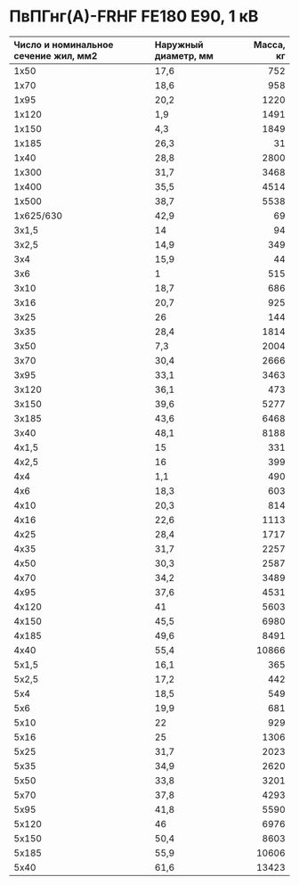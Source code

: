 #  ПвПГнг(А)-FRHF FE180 E90, 1 кВ

|  Число и номинальное сечение жил, мм2   | Наружный диаметр, мм   |   Масса, кг |
|:----------------------------------------|:-----------------------|------------:|
| 1х50                                    | 17,6                   |         752 |
| 1х70                                    | 18,6                   |         958 |
| 1х95                                    | 20,2                   |        1220 |
| 1х120                                   | 1,9                    |        1491 |
| 1х150                                   | 4,3                    |        1849 |
| 1х185                                   | 26,3                   |          31 |
| 1х40                                    | 28,8                   |        2800 |
| 1х300                                   | 31,7                   |        3468 |
| 1х400                                   | 35,5                   |        4514 |
| 1х500                                   | 38,7                   |        5538 |
| 1х625/630                               | 42,9                   |          69 |
| 3х1,5                                   | 14                     |          94 |
| 3х2,5                                   | 14,9                   |         349 |
| 3х4                                     | 15,9                   |          44 |
| 3х6                                     | 1                      |         515 |
| 3х10                                    | 18,7                   |         686 |
| 3х16                                    | 20,7                   |         925 |
| 3х25                                    | 26                     |         144 |
| 3х35                                    | 28,4                   |        1814 |
| 3х50                                    | 7,3                    |        2004 |
| 3х70                                    | 30,4                   |        2666 |
| 3х95                                    | 33,1                   |        3463 |
| 3х120                                   | 36,1                   |         473 |
| 3х150                                   | 39,6                   |        5277 |
| 3х185                                   | 43,6                   |        6468 |
| 3х40                                    | 48,1                   |        8188 |
| 4х1,5                                   | 15                     |         331 |
| 4х2,5                                   | 16                     |         399 |
| 4х4                                     | 1,1                    |         490 |
| 4х6                                     | 18,3                   |         603 |
| 4х10                                    | 20,3                   |         814 |
| 4х16                                    | 22,6                   |        1113 |
| 4х25                                    | 28,4                   |        1717 |
| 4х35                                    | 31,7                   |        2257 |
| 4х50                                    | 30,3                   |        2587 |
| 4х70                                    | 34,2                   |        3489 |
| 4х95                                    | 37,6                   |        4531 |
| 4х120                                   | 41                     |        5603 |
| 4х150                                   | 45,5                   |        6980 |
| 4х185                                   | 49,6                   |        8491 |
| 4х40                                    | 55,4                   |       10866 |
| 5х1,5                                   | 16,1                   |         365 |
| 5х2,5                                   | 17,2                   |         442 |
| 5х4                                     | 18,5                   |         549 |
| 5х6                                     | 19,9                   |         681 |
| 5х10                                    | 22                     |         929 |
| 5х16                                    | 25                     |        1306 |
| 5х25                                    | 31,7                   |        2023 |
| 5х35                                    | 34,9                   |        2620 |
| 5х50                                    | 33,8                   |        3201 |
| 5х70                                    | 37,8                   |        4293 |
| 5х95                                    | 41,8                   |        5590 |
| 5х120                                   | 46                     |        6976 |
| 5х150                                   | 50,4                   |        8603 |
| 5х185                                   | 55,9                   |       10606 |
| 5х40                                    | 61,6                   |       13423 |
